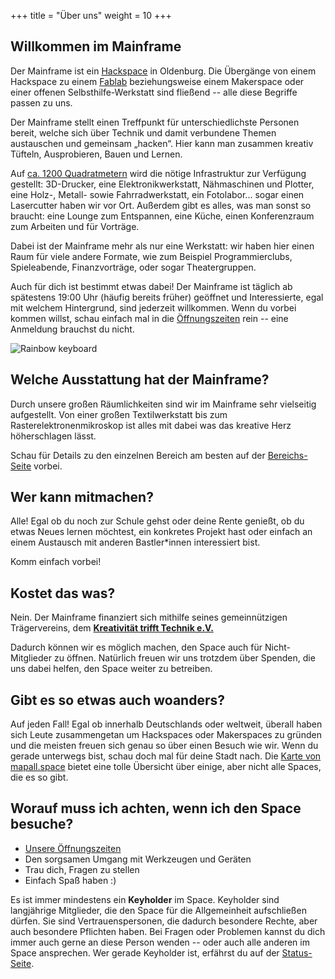 +++
title = "Über uns"
weight = 10
+++

## Willkommen im Mainframe

Der Mainframe ist ein [Hackspace](https://de.wikipedia.org/wiki/Hackerspace) in
Oldenburg. Die Übergänge von einem Hackspace zu einem
[Fablab](https://de.wikipedia.org/wiki/Fablab) beziehungsweise einem Makerspace
oder einer offenen Selbsthilfe-Werkstatt sind fließend -- alle diese
Begriffe passen zu uns.

Der Mainframe stellt einen Treffpunkt für unterschiedlichste Personen bereit,
welche sich über Technik und damit verbundene Themen austauschen und gemeinsam
„hacken“. Hier kann man zusammen kreativ Tüfteln, Ausprobieren, Bauen und
Lernen.

Auf [ca. 1200 Quadratmetern](https://map.mainframe.io) wird die nötige
Infrastruktur zur Verfügung gestellt: 3D-Drucker, eine Elektronikwerkstatt,
Nähmaschinen und Plotter, eine Holz-, Metall- sowie Fahrradwerkstatt, ein Fotolabor...
sogar einen Lasercutter haben wir vor Ort. Außerdem gibt es alles, was man sonst
so braucht: eine Lounge zum Entspannen, eine Küche, einen Konferenzraum zum
Arbeiten und für Vorträge.

Dabei ist der Mainframe mehr als nur eine Werkstatt: wir haben hier einen Raum
für viele andere Formate, wie zum Beispiel Programmierclubs, Spieleabende,
Finanzvorträge, oder sogar Theatergruppen.

Auch für dich ist bestimmt etwas dabei! Der Mainframe ist täglich ab spätestens
19:00 Uhr (häufig bereits früher) geöffnet und Interessierte, egal mit welchem
Hintergrund, sind jederzeit willkommen.
Wenn du vorbei kommen willst, schau einfach mal in die
[Öffnungszeiten](/opening-times) rein -- eine Anmeldung brauchst du nicht.

![Rainbow keyboard](/media/img/keyboard.jpg)

## Welche Ausstattung hat der Mainframe?

Durch unsere großen Räumlichkeiten sind wir im Mainframe sehr vielseitig
aufgestellt. Von einer großen Textilwerkstatt bis zum Rasterelektronenmikroskop
ist alles mit dabei was das kreative Herz höherschlagen lässt.

Schau für Details zu den einzelnen Bereich am besten auf der
[Bereichs-Seite](/spacewalk) vorbei.

## Wer kann mitmachen?

Alle! Egal ob du noch zur Schule gehst oder deine Rente genießt, ob du etwas
Neues lernen möchtest, ein konkretes Projekt hast oder einfach an einem
Austausch mit anderen Bastler*innen interessiert bist.

Komm einfach vorbei!

## Kostet das was?

Nein. Der Mainframe finanziert sich mithilfe seines gemeinnützigen
Trägervereins, dem [**Kreativität trifft Technik e.V.**](/about/verein)

Dadurch können wir es möglich machen, den Space auch für Nicht-Mitglieder zu
öffnen. Natürlich freuen wir uns trotzdem über Spenden, die uns dabei helfen,
den Space weiter zu betreiben.

## Gibt es so etwas auch woanders?

Auf jeden Fall! Egal ob innerhalb Deutschlands oder weltweit, überall haben sich
Leute zusammengetan um Hackspaces oder Makerspaces zu gründen und die meisten
freuen sich genau so über einen Besuch wie wir. Wenn du gerade unterwegs bist,
schau doch mal für deine Stadt nach. Die
[Karte von mapall.space](https://mapall.space/index.php?menu=home)
bietet eine tolle Übersicht über einige, aber nicht alle Spaces, die es so gibt.

## Worauf muss ich achten, wenn ich den Space besuche?

<!-- TODO: Add DO's & DON'Ts -->

* [Unsere Öffnungszeiten](/opening-times)
* Den sorgsamen Umgang mit Werkzeugen und Geräten
* Trau dich, Fragen zu stellen
* Einfach Spaß haben :)

Es ist immer mindestens ein **Keyholder** im Space. Keyholder sind langjährige
Mitglieder, die den Space für die Allgemeinheit aufschließen dürfen. Sie sind
Vertrauenspersonen, die dadurch besondere Rechte, aber auch besondere Pflichten
haben.  Bei Fragen oder Problemen kannst du dich immer auch gerne an diese
Person wenden -- oder auch alle anderen im Space ansprechen. Wer gerade
Keyholder ist, erfährst du auf der [Status-Seite](https://status.mainframe.io).
